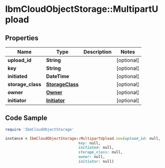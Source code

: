 # IbmCloudObjectStorage::MultipartUpload

## Properties

Name | Type | Description | Notes
------------ | ------------- | ------------- | -------------
**upload_id** | **String** |  | [optional] 
**key** | **String** |  | [optional] 
**initiated** | **DateTime** |  | [optional] 
**storage_class** | [**StorageClass**](StorageClass.md) |  | [optional] 
**owner** | [**Owner**](Owner.md) |  | [optional] 
**initiator** | [**Initiator**](Initiator.md) |  | [optional] 

## Code Sample

```ruby
require 'IbmCloudObjectStorage'

instance = IbmCloudObjectStorage::MultipartUpload.new(upload_id: null,
                                 key: null,
                                 initiated: null,
                                 storage_class: null,
                                 owner: null,
                                 initiator: null)
```


